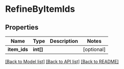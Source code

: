 # RefineByItemIds

## Properties
Name | Type | Description | Notes
------------ | ------------- | ------------- | -------------
**item_ids** | **int[]** |  | [optional] 

[[Back to Model list]](../README.md#documentation-for-models) [[Back to API list]](../README.md#documentation-for-api-endpoints) [[Back to README]](../README.md)


